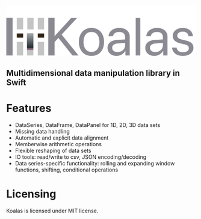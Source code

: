 <p align="left">
  <img src="logo.svg?raw=true" alt="Sublime's custom image"/>
</p>

  

## Multidimensional data manipulation library in Swift
 


# Features

- DataSeries, DataFrame, DataPanel for 1D, 2D, 3D data sets
- Missing data handling
- Automatic and explicit data alignment
- Memberwise arithmetic operations
- Flexible reshaping of data sets
- IO tools: read/write to csv, JSON encoding/decoding
- Data series-specific functionality: rolling and expanding window functions, shifting, conditional operations

# Licensing

Koalas is licensed under MIT license.
